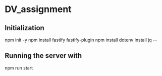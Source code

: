 # DV_assignment

## Initialization
npm init -y
npm install fastify fastify-plugin
npm install dotenv
install jq --

## Running the server with
npm run start

